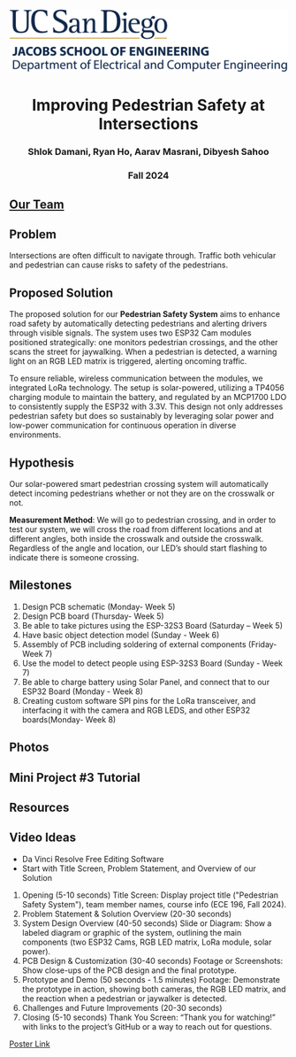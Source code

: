 ![UCSD ECE Logo](./UCSDLogo-JSOE-ElectricalandComputerEngineering-BlueGold-Web.jpg)

<h1 style="text-align:center;"><b>Improving Pedestrian Safety at Intersections</b></h1>
    
<h3 style="text-align:center;"> Shlok Damani, Ryan Ho, Aarav Masrani, Dibyesh Sahoo</h3>

<h3 style="text-align:center;"> Fall 2024</h3>

## [Our Team](https://rhoqan.github.io/final-project-team-10-website/Our_Team.html)

## Problem
Intersections are often difficult to navigate through. Traffic both vehicular and pedestrian can cause risks to safety of the pedestrians. 

## Proposed Solution

The proposed solution for our **Pedestrian Safety System** aims to enhance road safety by automatically detecting pedestrians and alerting drivers through visible signals. The system uses two ESP32 Cam modules positioned strategically: one monitors pedestrian crossings, and the other scans the street for jaywalking. When a pedestrian is detected, a warning light on an RGB LED matrix is triggered, alerting oncoming traffic.

To ensure reliable, wireless communication between the modules, we integrated LoRa technology. The setup is solar-powered, utilizing a TP4056 charging module to maintain the battery, and regulated by an MCP1700 LDO to consistently supply the ESP32 with 3.3V. This design not only addresses pedestrian safety but does so sustainably by leveraging solar power and low-power communication for continuous operation in diverse environments.


## Hypothesis

Our solar-powered smart pedestrian crossing system will automatically detect incoming pedestrians whether or not they are on the crosswalk or not. 

**Measurement Method**: We will go to pedestrian crossing, and in order to test our system, we will cross the road from different locations and at different angles, both inside the crosswalk and outside the crosswalk. Regardless of the angle and location, our LED’s should start flashing to indicate there is someone crossing. 

## Milestones
1. Design PCB schematic (Monday- Week 5)
2. Design PCB board (Thursday- Week 5)
3. Be able to take pictures using the ESP-32S3 Board (Saturday – Week 5)
4. Have basic object detection model (Sunday - Week 6)
5. Assembly of PCB including soldering of external components (Friday- Week 7)
6. Use the model to detect people using ESP-32S3 Board (Sunday - Week 7)
7. Be able to charge battery using Solar Panel, and connect that to our ESP32 Board (Monday - Week 8)
8. Creating custom software SPI pins for the LoRa transceiver, and interfacing it with the camera and RGB LEDS, and other ESP32 boards(Monday- Week 8)

## Photos

## Mini Project #3 Tutorial

## Resources


## Video Ideas
- Da Vinci Resolve Free Editing Software
- Start with Title Screen, Problem Statement, and Overview of our Solution
1. Opening (5-10 seconds)
Title Screen: Display project title ("Pedestrian Safety System"), team member names, course info (ECE 196, Fall 2024).
2. Problem Statement & Solution Overview (20-30 seconds)
3. System Design Overview (40-50 seconds)
Slide or Diagram: Show a labeled diagram or graphic of the system, outlining the main components (two ESP32 Cams, RGB LED matrix, LoRa module, solar power).
4. PCB Design & Customization (30-40 seconds)
Footage or Screenshots: Show close-ups of the PCB design and the final prototype.
5. Prototype and Demo (50 seconds - 1.5 minutes)
Footage: Demonstrate the prototype in action, showing both cameras, the RGB LED matrix, and the reaction when a pedestrian or jaywalker is detected.
6. Challenges and Future Improvements (20-30 seconds)
7. Closing (5-10 seconds)
Thank You Screen: “Thank you for watching!” with links to the project’s GitHub or a way to reach out for questions.

[Poster Link](https://docs.google.com/presentation/d/1piVCpWneqZ5gmzYCBuGzzY3xZIutdS-CmckrON2Q2YI/edit?usp=sharing)
   

